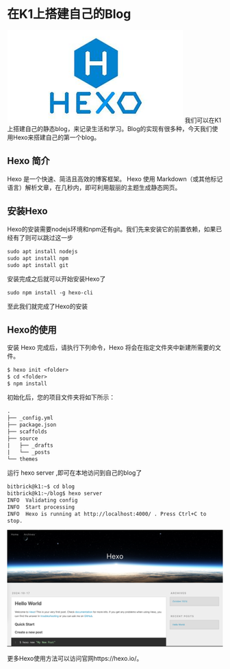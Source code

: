 # 在K1上搭建自己的Blog
![alt text](image-1.png)
我们可以在K1上搭建自己的静态blog，来记录生活和学习。Blog的实现有很多种，今天我们使用Hexo来搭建自己的第一个blog。

## Hexo 简介
Hexo 是一个快速、简洁且高效的博客框架。 Hexo 使用 Markdown（或其他标记语言）解析文章，在几秒内，即可利用靓丽的主题生成静态网页。

## 安装Hexo
Hexo的安装需要nodejs环境和npm还有git。我们先来安装它的前置依赖，如果已经有了则可以跳过这一步
~~~
sudo apt install nodejs
sudo apt install npm
sudo apt install git
~~~
安装完成之后就可以开始安装Hexo了
~~~
sudo npm install -g hexo-cli
~~~
至此我们就完成了Hexo的安装
## Hexo的使用
安装 Hexo 完成后，请执行下列命令，Hexo 将会在指定文件夹中新建所需要的文件。
~~~
$ hexo init <folder>
$ cd <folder>
$ npm install
~~~

初始化后，您的项目文件夹将如下所示：
~~~
.
├── _config.yml
├── package.json
├── scaffolds
├── source
|   ├── _drafts
|   └── _posts
└── themes

~~~

运行 hexo server ,即可在本地访问到自己的blog了

~~~
bitbrick@k1:~$ cd blog
bitbrick@k1:~/blog$ hexo server
INFO  Validating config
INFO  Start processing
INFO  Hexo is running at http://localhost:4000/ . Press Ctrl+C to stop.
~~~

![alt text](image.png)

更多Hexo使用方法可以访问官网https://hexo.io/。